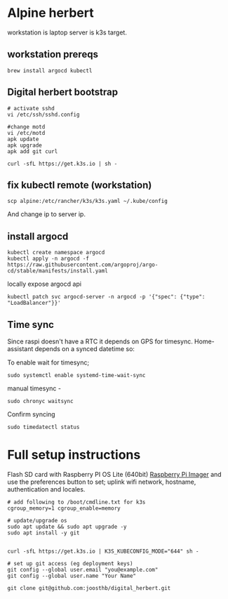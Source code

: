 # Alpine herbert
workstation is laptop
server is k3s target.

## workstation prereqs
```brew install argocd kubectl```

## Digital herbert bootstrap

```
# activate sshd
vi /etc/ssh/sshd.config

#change motd
vi /etc/motd
apk update
apk upgrade
apk add git curl

curl -sfL https://get.k3s.io | sh -
```
## fix kubectl remote (workstation)
```
scp alpine:/etc/rancher/k3s/k3s.yaml ~/.kube/config
```
And change ip to server ip.

## install argocd

```
kubectl create namespace argocd
kubectl apply -n argocd -f https://raw.githubusercontent.com/argoproj/argo-cd/stable/manifests/install.yaml
```

locally expose argocd api

```
kubectl patch svc argocd-server -n argocd -p '{"spec": {"type": "LoadBalancer"}}'
```

## Time sync


Since raspi doesn't have a RTC it depends on GPS for timesync. Home-assistant depends on a synced datetime so:

To enable wait for timesync;
```
sudo systemctl enable systemd-time-wait-sync
```

manual timesync - 

```
sudo chronyc waitsync
```

Confirm syncing
```
sudo timedatectl status
```

# Full setup instructions
Flash SD card with Raspberry PI OS Lite (640bit) [Raspberry Pi Imager](https://www.raspberrypi.com/software/) and use the preferences button to set; uplink wifi network, hostname, authentication and locales.

```
# add following to /boot/cmdline.txt for k3s
cgroup_memory=1 cgroup_enable=memory

# update/upgrade os
sudo apt update && sudo apt upgrade -y
sudo apt install -y git


curl -sfL https://get.k3s.io | K3S_KUBECONFIG_MODE="644" sh -

# set up git access (eg deployment keys)
git config --global user.email "you@example.com"
git config --global user.name "Your Name"

git clone git@github.com:joosthb/digital_herbert.git


```
